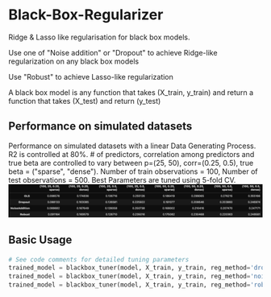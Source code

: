 # Black-Box-Regularizer
Ridge &amp; Lasso like regularisation for black box models.

Use one of "Noise addition" or "Dropout" to achieve Ridge-like regularization on any black box models

Use "Robust" to achieve Lasso-like regularization

A black box model is any function that takes (X_train, y_train) and return a function that takes (X_test) and return (y_test)

## Performance on simulated datasets
Performance on simulated datasets with a linear Data Generating Process. R2 is controlled at 80%. # of predictors, correlation among predictors and true beta are controlled to vary between p=(25, 50), corr=(0.25, 0.5), true beta = ("sparse", "dense"). 
Number of train observations = 100, Number of test observations = 500. Best Parameters are tuned using 5-fold CV.
![alt text](https://github.com/johncky/Black-Box-Regularizer/blob/main/pic/res.png?raw=true)


## Basic Usage
```python
# See code comments for detailed tuning parameters
trained_model = blackbox_tuner(model, X_train, y_train, reg_method='dropout') 
trained_model = blackbox_tuner(model, X_train, y_train, reg_method='noiseaddition')
trained_model = blackbox_tuner(model, X_train, y_train, reg_method='robust')
```
